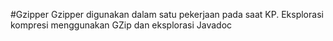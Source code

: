 #Gzipper
Gzipper digunakan dalam satu pekerjaan pada saat KP. Eksplorasi kompresi menggunakan GZip dan eksplorasi Javadoc

